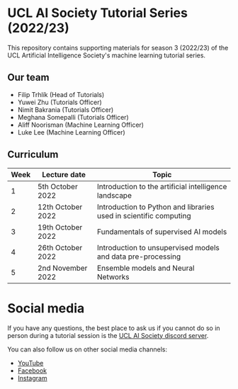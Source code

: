 # UCL AI Society Tutorial Series (2022/23)

This repository contains supporting materials for season 3 (2022/23) of the UCL Artificial Intelligence Society's machine learning tutorial series.

## Our team

- Filip Trhlík (Head of Tutorials)
- Yuwei Zhu (Tutorials Officer)
- Nimit Bakrania (Tutorials Officer)
- Meghana Somepalli (Tutorials Officer)
- Aliff Noorisman (Machine Learning Officer)
- Luke Lee (Machine Learning Officer)

## Curriculum

| Week | Lecture date | Topic |
| ---- | ------------ | ----- |
| 1    | 5th October 2022 | Introduction to the artificial intelligence landscape |
| 2    | 12th October 2022 | Introduction to Python and libraries used in scientific computing |
| 3    | 19th October 2022 | Fundamentals of supervised AI models |
| 4    | 26th October 2022 | Introduction to unsupervised models and data pre-processing |
| 5    | 2nd November 2022 | Ensemble models and Neural Networks |

# Social media

If you have any questions, the best place to ask us if you cannot do so in person during a tutorial session is the [UCL AI Society discord server](https://discord.gg/Hh9EVw2RGP).

You can also follow us on other social media channels:
- [YouTube](https://www.youtube.com/channel/UC-5Whp878nPjOqKaL0tsDoA)
- [Facebook](https://www.facebook.com/AISoc.ucl)
- [Instagram](https://www.instagram.com/p/CUxvALApRFL/)
